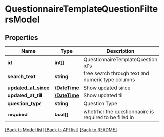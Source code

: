 # QuestionnaireTemplateQuestionFiltersModel

## Properties
Name | Type | Description | Notes
------------ | ------------- | ------------- | -------------
**id** | **int[]** | QuestionnaireTemplateQuestion id&#39;s | [optional] 
**search_text** | **string** | free search through text and numeric type columns | [optional] 
**updated_at_since** | [**\DateTime**](\DateTime.md) | Show updated since | [optional] 
**updated_at_till** | [**\DateTime**](\DateTime.md) | Show updated till | [optional] 
**question_type** | **string** | Question Type | [optional] 
**required** | **bool[]** | whetrher the questionnaoire is required to be filled in | [optional] 

[[Back to Model list]](../README.md#documentation-for-models) [[Back to API list]](../README.md#documentation-for-api-endpoints) [[Back to README]](../README.md)


